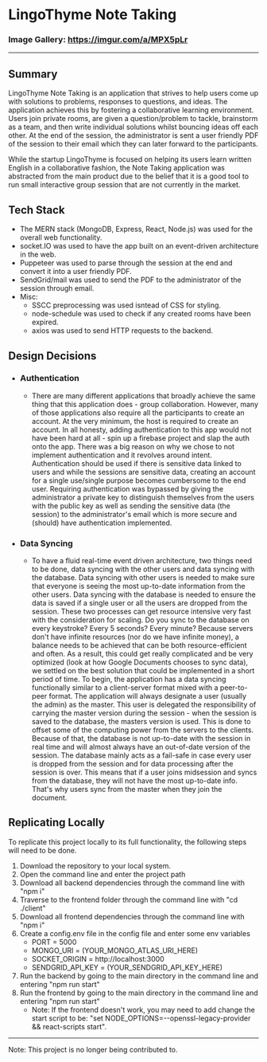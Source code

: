# LingoThyme Note Taking
### Image Gallery: https://imgur.com/a/MPX5pLr
- - - -
## Summary 
LingoThyme Note Taking is an application that strives to help users come up with solutions to problems, responses to questions, and ideas. The application achieves this by fostering a collaborative learning environment. Users join private rooms, are given a question/problem to tackle, brainstorm as a team, and then write individual solutions whilst bouncing ideas off each other. At the end of the session, the administrator is sent a user friendly PDF of the session to their email which they can later forward to the participants.

While the startup LingoThyme is focused on helping its users learn written English in a collaborative fashion, the Note Taking application was abstracted from the main product due to the belief that it is a good tool to run small interactive group session that are not currently in the market.

## Tech Stack
* The MERN stack (MongoDB, Express, React, Node.js) was used for the overall web functionality.
* socket.IO was used to have the app built on an event-driven architecture in the web.
* Puppeteer was used to parse through the session at the end and convert it into a user friendly PDF.
* SendGrid/mail was used to send the PDF to the administrator of the session through email.
* Misc:
  * SSCC preprocessing was used isntead of CSS for styling.
  * node-schedule was used to check if any created rooms have been expired.
  * axios was used to send HTTP requests to the backend.

## Design Decisions
* ### Authentication
  * There are many different applications that broadly achieve the same thing that this application does - group collaboration. However, many of those applications also require all the participants to create an account. At the very minimum, the host is required to create an account. In all honesty, adding authentication to this app would not have been hard at all - spin up a firebase project and slap the auth onto the app. There was a big reason on why we chose to not implement authentication and it revolves around intent. Authentication should be used if there is sensitive data linked to users and while the sessions are sensitive data, creating an account for a single use/single purpose becomes cumbersome to the end user. Requiring authentication was bypassed by giving the administrator a private key to distinguish themselves from the users with the public key as well as sending the sensitive data (the session) to the administrator's email which is more secure and (should) have authentication implemented.
 
* ### Data Syncing
  * To have a fluid real-time event driven architecture, two things need to be done, data syncing with the other users and data syncing with the database. Data syncing with other users is needed to make sure that everyone is seeing the most up-to-date information from the other users. Data syncing with the database is needed to ensure the data is saved if a single user or all the users are dropped from the session. These two processes can get resource intensive very fast with the consideration for scaling. Do you sync to the database on every keystroke? Every 5 seconds? Every minute? Because servers don't have infinite resources (nor do we have infinite money), a balance needs to be achieved that can be both resource-efficient and often. As a result, this could get really complicated and be very optimized (look at how Google Documents chooses to sync data), we settled on the best solution that could be implemented in a short period of time. To begin, the application has a data syncing functionally similar to a client-server format mixed with a peer-to-peer format. The application will always designate a user (usually the admin) as the master. This user is delegated the responsibility of carrying the master version during the session - when the session is saved to the database, the masters version is used. This is done to offset some of the computing power from the servers to the clients. Because of that, the database is not up-to-date with the session in real time and will almost always have an out-of-date version of the session. The database mainly acts as a fail-safe in case every user is dropped from the session and for data processing after the session is over. This means that if a user joins midsession and syncs from the database, they will not have the most up-to-date info. That's why users sync from the master when they join the document.  

## Replicating Locally
To replicate this project locally to its full functionality, the following steps will need to be done.
1. Download the repository to your local system.
2. Open the command line and enter the project path
3. Download all backend dependencies through the command line with "npm i"
4. Traverse to the frontend folder through the command line with "cd ./client"
5. Download all frontend dependencies through the command line with "npm i"
6. Create a config.env file in the config file and enter some env variables
   * PORT = 5000
   * MONGO_URI = (YOUR_MONGO_ATLAS_URI_HERE)
   * SOCKET_ORIGIN = http://localhost:3000
   * SENDGRID_API_KEY = (YOUR_SENDGRID_API_KEY_HERE)
8. Run the backend by going to the main directory in the command line and entering "npm run start"
9. Run the frontend by going to the main directory in the command line and entering "npm run start"
   * Note: If the frontend doesn't work, you may need to add change the start script to be: "set NODE_OPTIONS=--openssl-legacy-provider && react-scripts start".

- - - -
Note: This project is no longer being contributed to.
